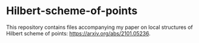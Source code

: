 # Hilbert-scheme-of-points
This repository contains  files accompanying my paper on local structures of Hilbert scheme of points: https://arxiv.org/abs/2101.05236.
